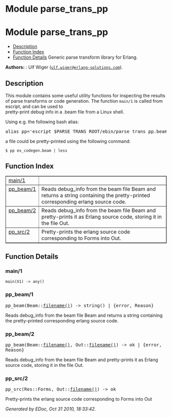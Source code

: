Module parse_trans_pp
=====================


<h1>Module parse_trans_pp</h1>

* [Description](#description)
* [Function Index](#index)
* [Function Details](#functions)
Generic parse transform library for Erlang.



__Authors:__ : Ulf Wiger ([`ulf.wiger@erlang-solutions.com`](mailto:ulf.wiger@erlang-solutions.com)).

<h2><a name="description">Description</a></h2>





This module contains some useful utility functions for inspecting
the results of parse transforms or code generation.
The function `main/1` is called from escript, and can be used to   
pretty-print debug info in a .beam file from a Linux shell.

Using e.g. the following bash alias:

<pre>
alias pp='escript $PARSE_TRANS_ROOT/ebin/parse_trans_pp.beam'
</pre>


   
a file could be pretty-printed using the following command:

`$ pp ex_codegen.beam | less`

<h2><a name="index">Function Index</a></h2>



<table width="100%" border="1" cellspacing="0" cellpadding="2" summary="function index"><tr><td valign="top"><a href="#main-1">main/1</a></td><td></td></tr><tr><td valign="top"><a href="#pp_beam-1">pp_beam/1</a></td><td>
Reads debug_info from the beam file Beam and returns a string containing
the pretty-printed corresponding erlang source code.</td></tr><tr><td valign="top"><a href="#pp_beam-2">pp_beam/2</a></td><td>
Reads debug_info from the beam file Beam and pretty-prints it as
Erlang source code, storing it in the file Out.</td></tr><tr><td valign="top"><a href="#pp_src-2">pp_src/2</a></td><td>Pretty-prints the erlang source code corresponding to Forms into Out.</td></tr></table>


<a name="functions"></a>


<h2>Function Details</h2>


<a name="main-1"></a>


<h3>main/1</h3>





`main(X1) -> any()`


<a name="pp_beam-1"></a>


<h3>pp_beam/1</h3>





<tt>pp_beam(Beam::<a href="#type-filename">filename()</a>) -> string() | {error, Reason}</tt>




Reads debug_info from the beam file Beam and returns a string containing
the pretty-printed corresponding erlang source code.
<a name="pp_beam-2"></a>


<h3>pp_beam/2</h3>





<tt>pp_beam(Beam::<a href="#type-filename">filename()</a>, Out::<a href="#type-filename">filename()</a>) -> ok | {error, Reason}</tt>




Reads debug_info from the beam file Beam and pretty-prints it as
Erlang source code, storing it in the file Out.
<a name="pp_src-2"></a>


<h3>pp_src/2</h3>





<tt>pp_src(Res::Forms, Out::<a href="#type-filename">filename()</a>) -> ok</tt>



Pretty-prints the erlang source code corresponding to Forms into Out


_Generated by EDoc, Oct 31 2010, 18:33:42._
